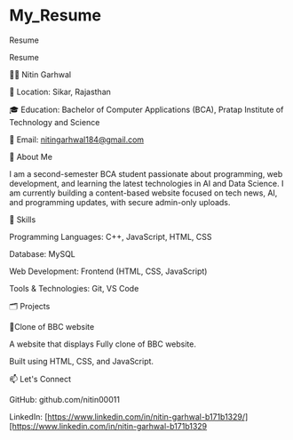 # My_Resume
Resume





Resume

👨‍💻 Nitin Garhwal

📍 Location: Sikar, Rajasthan

🎓 Education: Bachelor of Computer Applications (BCA), Pratap Institute of Technology and Science

📧 Email: nitingarhwal184@gmail.com

🧾 About Me

I am a second-semester BCA student passionate about programming, web development, and learning the latest technologies in AI and Data Science. I am currently building a content-based website focused on tech news, AI, and programming updates, with secure admin-only uploads.

💼 Skills

Programming Languages:   C++, JavaScript, HTML, CSS

Database:    MySQL

Web Development:   Frontend (HTML, CSS, JavaScript)

Tools & Technologies: Git, VS Code

🗂️ Projects

🔐Clone of BBC website

A website that displays Fully clone of BBC website.

Built using HTML, CSS, and JavaScript.

📫 Let's Connect

GitHub: github.com/nitin00011

LinkedIn: [https://www.linkedin.com/in/nitin-garhwal-b171b1329/][https://www.linkedin.com/in/nitin-garhwal-b171b1329
